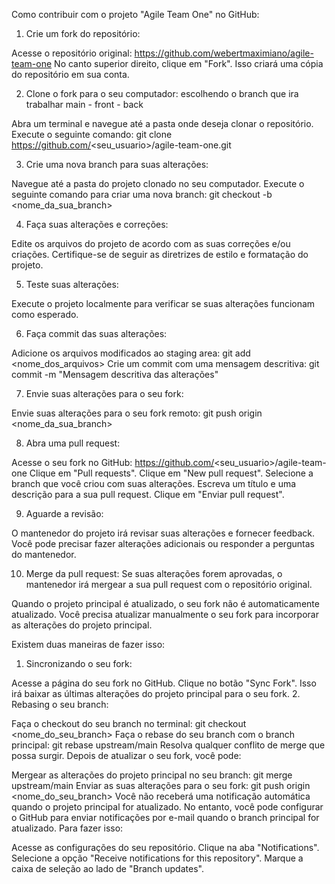Como contribuir com o projeto "Agile Team One" no GitHub:
1. Crie um fork do repositório:

Acesse o repositório original: https://github.com/webertmaximiano/agile-team-one
No canto superior direito, clique em "Fork".
Isso criará uma cópia do repositório em sua conta.

2. Clone o fork para o seu computador: escolhendo o branch que ira trabalhar main - front - back

Abra um terminal e navegue até a pasta onde deseja clonar o repositório.
Execute o seguinte comando:
git clone https://github.com/<seu_usuario>/agile-team-one.git

3. Crie uma nova branch para suas alterações:

Navegue até a pasta do projeto clonado no seu computador.
Execute o seguinte comando para criar uma nova branch:
git checkout -b <nome_da_sua_branch>

4. Faça suas alterações e correções:

Edite os arquivos do projeto de acordo com as suas correções e/ou criações.
Certifique-se de seguir as diretrizes de estilo e formatação do projeto.

5. Teste suas alterações:

Execute o projeto localmente para verificar se suas alterações funcionam como esperado.

6. Faça commit das suas alterações:

Adicione os arquivos modificados ao staging area:
git add <nome_dos_arquivos>
Crie um commit com uma mensagem descritiva:
git commit -m "Mensagem descritiva das alterações"

7. Envie suas alterações para o seu fork:

Envie suas alterações para o seu fork remoto:
git push origin <nome_da_sua_branch>

8. Abra uma pull request:

Acesse o seu fork no GitHub: https://github.com/<seu_usuario>/agile-team-one
Clique em "Pull requests".
Clique em "New pull request".
Selecione a branch que você criou com suas alterações.
Escreva um título e uma descrição para a sua pull request.
Clique em "Enviar pull request".

9. Aguarde a revisão:

O mantenedor do projeto irá revisar suas alterações e fornecer feedback.
Você pode precisar fazer alterações adicionais ou responder a perguntas do mantenedor.

10. Merge da pull request:
Se suas alterações forem aprovadas, o mantenedor irá mergear a sua pull request com o repositório original.


Quando o projeto principal é atualizado, o seu fork não é automaticamente atualizado. Você precisa atualizar manualmente o seu fork para incorporar as alterações do projeto principal.

Existem duas maneiras de fazer isso:

1. Sincronizando o seu fork:

Acesse a página do seu fork no GitHub.
Clique no botão "Sync Fork".
Isso irá baixar as últimas alterações do projeto principal para o seu fork.
2. Rebasing o seu branch:

Faça o checkout do seu branch no terminal:
git checkout <nome_do_seu_branch>
Faça o rebase do seu branch com o branch principal:
git rebase upstream/main
Resolva qualquer conflito de merge que possa surgir.
Depois de atualizar o seu fork, você pode:

Mergear as alterações do projeto principal no seu branch:
git merge upstream/main
Enviar as suas alterações para o seu fork:
git push origin <nome_do_seu_branch>
Você não receberá uma notificação automática quando o projeto principal for atualizado. No entanto, você pode configurar o GitHub para enviar notificações por e-mail quando o branch principal for atualizado. Para fazer isso:

Acesse as configurações do seu repositório.
Clique na aba "Notifications".
Selecione a opção "Receive notifications for this repository".
Marque a caixa de seleção ao lado de "Branch updates".
